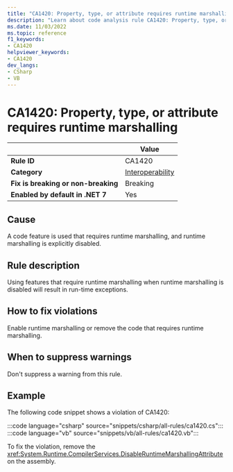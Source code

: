 ```yaml
---
title: "CA1420: Property, type, or attribute requires runtime marshalling"
description: "Learn about code analysis rule CA1420: Property, type, or attribute requires runtime marshalling"
ms.date: 11/03/2022
ms.topic: reference
f1_keywords:
- CA1420
helpviewer_keywords:
- CA1420
dev_langs:
- CSharp
- VB
---
```

# CA1420: Property, type, or attribute requires runtime marshalling

|                                     | Value                                            |
| ----------------------------------- | ------------------------------------------------ |
| **Rule ID**                         | CA1420                                           |
| **Category**                        | [Interoperability](interoperability-warnings.md) |
| **Fix is breaking or non-breaking** | Breaking                                         |
| **Enabled by default in .NET 7**    | Yes                                              |

## Cause

A code feature is used that requires runtime marshalling, and runtime marshalling is explicitly disabled.

## Rule description

Using features that require runtime marshalling when runtime marshalling is disabled will result in run-time exceptions.

## How to fix violations

Enable runtime marshalling or remove the code that requires runtime marshalling.

## When to suppress warnings

Don't suppress a warning from this rule.

## Example

The following code snippet shows a violation of CA1420:

:::code language="csharp" source="snippets/csharp/all-rules/ca1420.cs":::
:::code language="vb" source="snippets/vb/all-rules/ca1420.vb":::

To fix the violation, remove the <xref:System.Runtime.CompilerServices.DisableRuntimeMarshallingAttribute> on the assembly.
